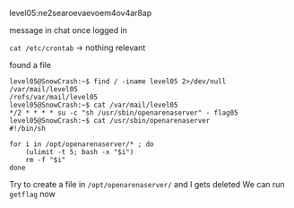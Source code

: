 level05:ne2searoevaevoem4ov4ar8ap

message in chat once logged in

`cat /etc/crontab` -> nothing relevant

found a file
```shell
level05@SnowCrash:~$ find / -iname level05 2>/dev/null
/var/mail/level05
/rofs/var/mail/level05
level05@SnowCrash:~$ cat /var/mail/level05
*/2 * * * * su -c "sh /usr/sbin/openarenaserver" - flag05
level05@SnowCrash:~$ cat /usr/sbin/openarenaserver 
#!/bin/sh

for i in /opt/openarenaserver/* ; do
	(ulimit -t 5; bash -x "$i")
	rm -f "$i"
done
```
Try to create a file in `/opt/openarenaserver/` and I gets deleted
We can run `getflag` now
